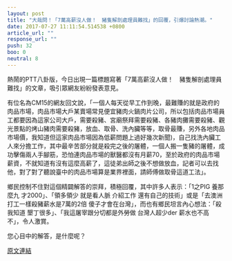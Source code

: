 ```yaml
---
layout: post
title: "大哉問！「7萬高薪沒人做！　豬隻解剖處理員難找」的回覆，引爆討論熱潮。"
date: 2017-07-27 11:11:54.514538 +0800
article_url: ""
response_url: ""
push: 32
boo: 0
neutral: 8
---
```


熱鬧的PTT八卦版，今日出現一篇標題寫著「7萬高薪沒人做！　豬隻解剖處理員難找」的文章，吸引眾網友紛紛發表意見。

有位名為CM15的網友回文說，「一個人每天從早工作到晚，最難賺的就是政府的肉品市場，肉品市場大戶某賣場常見便宜豬肉火鍋肉片公司，所以包括肉品市場員工都要因為這家公司大戶，需要殺豬、宮廟祭拜需要殺豬、各豬肉攤需要殺豬、觀光景點的烤山豬肉需要殺豬，放血、取骨、洗內臟等等，取骨最賺，另外各地肉品市場價，我知道但這家肉品市場因為低薪問題上過好幾次新聞)，自己找洗內臟工人來分擔工作，其中最辛苦部分就是殺完之後的屠體，一個人搬一隻豬的屠體，成功擊傷兩人手腳筋，恐怕連肉品市場的獸醫都沒有月薪70，至於政府的肉品市場薪資，不就知道有沒有這麼高薪了，這徒弟出師之後不想做放血，記者可以去找他，對了對了聽說臺中的肉品市場算是業界裡面，請師傅做取骨這道工法」。

鄉民控制不住對這個精闢解答的崇拜，積極回覆，其中許多人表示：「1之PIG  養那麼九  才2000」、「領多領少  就是看人脈 介紹工作   還有自己的技術」或是「去澳洲打工一樣殺豬薪水是7萬的2倍 傻子才會在台灣」，而也有鄉民坦言內心想法：「殺我知道 墾丁很多」、「我這屠宰跟分切都是外勞做 台灣人超少der 薪水也不高 不」，令人激賞。

您心目中的解答，是什麼呢？

<a href = "https://www.ptt.cc/bbs/Gossiping/M.1501089915.A.1A2.html">原文連結</a>

